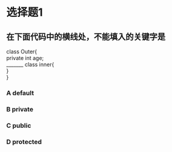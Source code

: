 # 选择题1
## 在下面代码中的横线处，不能填入的关键字是
class Outer{</br>
    private int age;</br>
    _______ class inner{</br>
    }</br>
}
### **A** default
### **B** private
### **C** public
### **D** protected